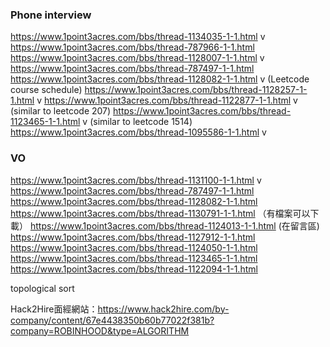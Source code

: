 ### Phone interview
https://www.1point3acres.com/bbs/thread-1134035-1-1.html v
https://www.1point3acres.com/bbs/thread-787966-1-1.html
https://www.1point3acres.com/bbs/thread-1128007-1-1.html v
https://www.1point3acres.com/bbs/thread-787497-1-1.html
https://www.1point3acres.com/bbs/thread-1128082-1-1.html v (Leetcode course schedule)
https://www.1point3acres.com/bbs/thread-1128257-1-1.html v 
https://www.1point3acres.com/bbs/thread-1122877-1-1.html v (similar to leetcode 207)
https://www.1point3acres.com/bbs/thread-1123465-1-1.html v (similar to leetcode 1514)
https://www.1point3acres.com/bbs/thread-1095586-1-1.html v

### VO
https://www.1point3acres.com/bbs/thread-1131100-1-1.html v
https://www.1point3acres.com/bbs/thread-787497-1-1.html
https://www.1point3acres.com/bbs/thread-1128082-1-1.html
https://www.1point3acres.com/bbs/thread-1130791-1-1.html （有檔案可以下載）
https://www.1point3acres.com/bbs/thread-1124013-1-1.html (在留言區)
https://www.1point3acres.com/bbs/thread-1127912-1-1.html
https://www.1point3acres.com/bbs/thread-1124050-1-1.html
https://www.1point3acres.com/bbs/thread-1123465-1-1.html
https://www.1point3acres.com/bbs/thread-1122094-1-1.html


topological sort


Hack2Hire面經網站：https://www.hack2hire.com/by-company/content/67e4438350b60b77022f381b?company=ROBINHOOD&type=ALGORITHM